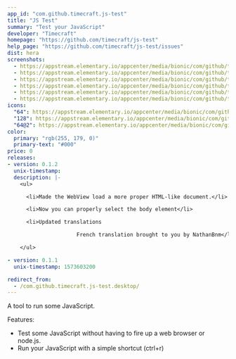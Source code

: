 ```yaml
---
app_id: "com.github.timecraft.js-test"
title: "JS Test"
summary: "Test your JavaScript"
developer: "Timecraft"
homepage: "https://github.com/timecraft/js-test"
help_page: "https://github.com/timecraft/js-test/issues"
dist: hera
screenshots:
  - https://appstream.elementary.io/appcenter/media/bionic/com/github/timecraft.js-test/22F9AC1FD6C9D778405C58C43DDC9667/screenshots/image-1_orig.png
  - https://appstream.elementary.io/appcenter/media/bionic/com/github/timecraft.js-test/22F9AC1FD6C9D778405C58C43DDC9667/screenshots/image-2_orig.png
  - https://appstream.elementary.io/appcenter/media/bionic/com/github/timecraft.js-test/22F9AC1FD6C9D778405C58C43DDC9667/screenshots/image-3_orig.png
  - https://appstream.elementary.io/appcenter/media/bionic/com/github/timecraft.js-test/22F9AC1FD6C9D778405C58C43DDC9667/screenshots/image-4_orig.png
  - https://appstream.elementary.io/appcenter/media/bionic/com/github/timecraft.js-test/22F9AC1FD6C9D778405C58C43DDC9667/screenshots/image-5_orig.png
  - https://appstream.elementary.io/appcenter/media/bionic/com/github/timecraft.js-test/22F9AC1FD6C9D778405C58C43DDC9667/screenshots/image-6_orig.png
icons:
  "64": https://appstream.elementary.io/appcenter/media/bionic/com/github/timecraft.js-test/22F9AC1FD6C9D778405C58C43DDC9667/icons/64x64/com.github.timecraft.js-test_com.github.timecraft.js-test.png
  "128": https://appstream.elementary.io/appcenter/media/bionic/com/github/timecraft.js-test/22F9AC1FD6C9D778405C58C43DDC9667/icons/128x128/com.github.timecraft.js-test_com.github.timecraft.js-test.png
  "64@2": https://appstream.elementary.io/appcenter/media/bionic/com/github/timecraft.js-test/22F9AC1FD6C9D778405C58C43DDC9667/icons/64x64@2/com.github.timecraft.js-test_com.github.timecraft.js-test.png
color:
  primary: "rgb(255, 179, 0)"
  primary-text: "#000"
price: 0
releases:
- version: 0.1.2
  unix-timestamp: 
  description: |-
    <ul>

      <li>Made the WebView load a more proper HTML-like document.</li>

      <li>Now you can properly select the body element</li>

      <li>Updated translations

                      French translation brought to you by NathanBnm</li>

    </ul>

- version: 0.1.1
  unix-timestamp: 1573603200

redirect_from:
  - /com.github.timecraft.js-test.desktop/
---
```

<p>A tool to run some JavaScript.</p>
<p>Features:</p>
<ul>
  <li>Test some JavaScript without having to fire up a web browser or node.js.</li>
  <li>Run your JavaScript with a simple shortcut (ctrl+r)</li>
</ul>
